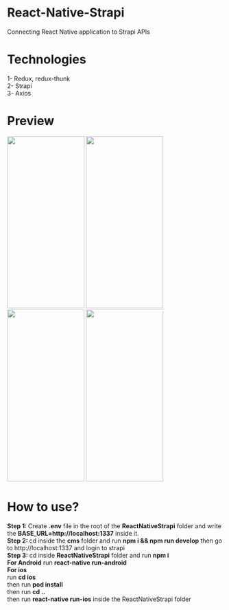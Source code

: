 # React-Native-Strapi
Connecting React Native application to Strapi APIs

# Technologies
1- Redux, redux-thunk <br/>
2- Strapi <br/>
3- Axios 

# Preview
<div style="flex-direction: row">
<img src="https://user-images.githubusercontent.com/48021528/172071178-24c8d823-911e-4175-b059-524aa44543cd.png" width="180" height="400"/>
<img src="https://user-images.githubusercontent.com/48021528/172071083-06bfce74-57fc-4e40-8b20-8c1f1516625d.png" width="180" height="400"/>
<img src="https://user-images.githubusercontent.com/48021528/172071061-0ccfe2f9-ad0f-451a-b7ef-214a8a136b6a.png" width="180" height="400"/>
<img src="https://user-images.githubusercontent.com/48021528/181029045-93fdabd4-0a72-427b-afea-93290516e19a.png" width="180" height="400"/>
</div>

#  How to use?
<b>Step 1: </b>
Create <b>.env</b> file in the root of the <b>ReactNativeStrapi</b> folder and write the <b>BASE_URL=http://localhost:1337</b> inside it.
<br/>
<b>Step 2: </b>
cd inside the <b>cms</b> folder and run <b>npm i && npm run develop</b>
then go to <a>http://localhost:1337</a> and login to strapi
<br/>
<b>Step 3: </b>
cd inside <b>ReactNativeStrapi</b> folder and run <b>npm i</b> 
<br/>
<b>For Android</b>
run <b>react-native run-android</b>
<br/>
<b>For ios</b> 
<br/>
run <b>cd ios</b> 
<br/>
then run <b>pod install</b>
<br/>
then run <b>cd .. </b>
<br/>
then run <b>react-native run-ios</b> inside the ReactNativeStrapi folder
